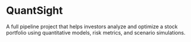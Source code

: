 # QuantSight
A full pipeline project that helps investors analyze and optimize a stock portfolio using quantitative models, risk metrics, and scenario simulations.
